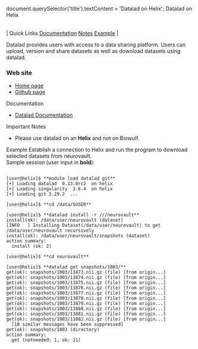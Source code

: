 

document.querySelector('title').textContent = 'Datalad on Helix';
Datalad on Helix


|  |
| --- |
| 
Quick Links
[Documentation](#doc)
[Notes](#notes)
[Example](#int)
 |



Datalad provides users with access to a data sharing platform. Users can upload, version and share datasets as well as download datasets using datalad.



### Web site


* [Home page](https://www.datalad.org/)
* [Github page](https://github.com/datalad)


Documentation
* [Datalad Documentation](http://handbook.datalad.org/en/latest/)


Important Notes
* Please use datalad on an **Helix** and not on Biowulf.



Example
Establish a connection to Helix and run the program to download selected datasets from neurovault.   
Sample session (user input in **bold**):



```

[user@helix]$ **module load datalad git**
[+] Loading datalad  0.13.0rc2  on helix 
[+] Loading singularity  3.6.4  on helix
[+] Loading git 2.29.2  ... 

[user@helix]$ **cd /data/$USER** 

[user@helix]$ **datalad install -r ///neurovault**
install(ok): /data/user/neurovault (dataset)                                                                            
[INFO   ] Installing Dataset(/data/user/neurovault) to get /data/user/neurovault recursively            
install(ok): /data/user/neurovault/snapshots (dataset)                                                                  
action summary:                                                                                                                         
  install (ok: 2)

[user@helix]$ **cd neurovault**

[user@helix]$ **datalad get snapshots/1003/**
get(ok): snapshots/1003/13873.nii.gz (file) [from origin...]                                                                            
get(ok): snapshots/1003/13874.nii.gz (file) [from origin...]
get(ok): snapshots/1003/13875.nii.gz (file) [from origin...]
get(ok): snapshots/1003/13876.nii.gz (file) [from origin...]
get(ok): snapshots/1003/13877.nii.gz (file) [from origin...]
get(ok): snapshots/1003/13878.nii.gz (file) [from origin...]
get(ok): snapshots/1003/13879.nii.gz (file) [from origin...]
get(ok): snapshots/1003/13880.nii.gz (file) [from origin...]
get(ok): snapshots/1003/13881.nii.gz (file) [from origin...]
get(ok): snapshots/1003/13882.nii.gz (file) [from origin...]
  [10 similar messages have been suppressed]
get(ok): snapshots/1003 (directory)
action summary:
  get (notneeded: 1, ok: 21)


```





